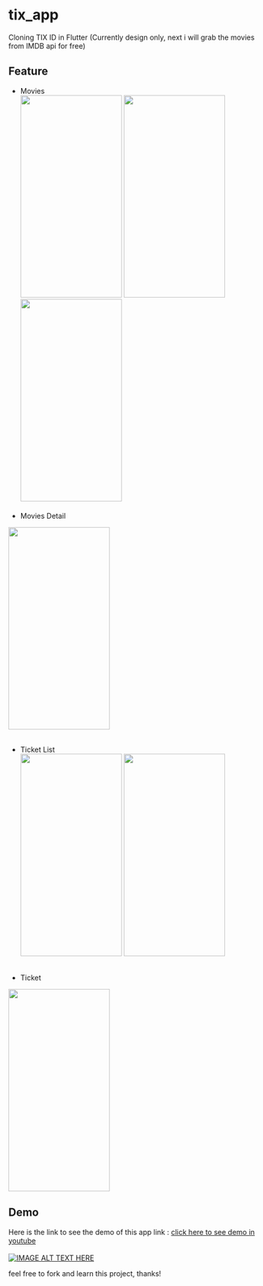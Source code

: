 # tix_app

Cloning TIX ID in Flutter (Currently design only, next i will grab the movies from IMDB api for free)

## Feature
* Movies <br>
<img src="https://github.com/anggit97/flutter-tixid-clonning/blob/master/screenshoot/ss1.png" width="200" height="400"/>  <img src="https://github.com/anggit97/flutter-tixid-clonning/blob/master/screenshoot/ss2.png" width="200" height="400"/>   <img src="https://github.com/anggit97/flutter-tixid-clonning/blob/master/screenshoot/ss3.png" width="200" height="400"/> 
<br><br>
* Movies Detail
<img src="https://github.com/anggit97/flutter-tixid-clonning/blob/master/screenshoot/ss8.png" width="200" height="400"/> 
<br><br>

* Ticket List <br>
<img src="https://github.com/anggit97/flutter-tixid-clonning/blob/master/screenshoot/ss5.png" width="200" height="400"/>   <img src="https://github.com/anggit97/flutter-tixid-clonning/blob/master/screenshoot/ss6.png" width="200" height="400"/>
<br><br>

* Ticket <br>
<img src="https://github.com/anggit97/flutter-tixid-clonning/blob/master/screenshoot/ss7.png" width="200" height="400"/>

## Demo
Here is the link to see the demo of this app link : <a href="https://youtu.be/xUAu92MLXUE">click here to see demo in youtube</a><br><br>
[![IMAGE ALT TEXT HERE](https://img.youtube.com/vi/xUAu92MLXUE/0.jpg)](https://www.youtube.com/watch?v=xUAu92MLXUE)

feel free to fork and learn this project, thanks!
